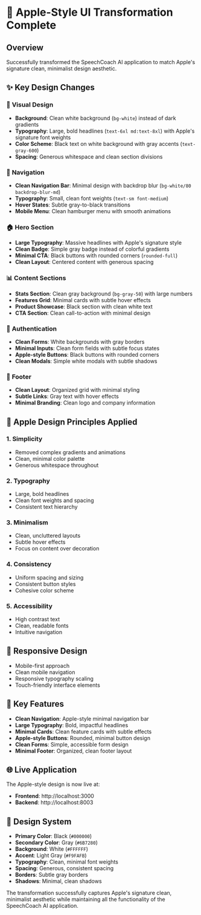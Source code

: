 # 🍎 Apple-Style UI Transformation Complete

## Overview
Successfully transformed the SpeechCoach AI application to match Apple's signature clean, minimalist design aesthetic.

## ✨ Key Design Changes

### 🎨 **Visual Design**
- **Background**: Clean white background (`bg-white`) instead of dark gradients
- **Typography**: Large, bold headlines (`text-6xl md:text-8xl`) with Apple's signature font weights
- **Color Scheme**: Black text on white background with gray accents (`text-gray-600`)
- **Spacing**: Generous whitespace and clean section divisions

### 🧭 **Navigation**
- **Clean Navigation Bar**: Minimal design with backdrop blur (`bg-white/80 backdrop-blur-md`)
- **Typography**: Small, clean font weights (`text-sm font-medium`)
- **Hover States**: Subtle gray-to-black transitions
- **Mobile Menu**: Clean hamburger menu with smooth animations

### 🏠 **Hero Section**
- **Large Typography**: Massive headlines with Apple's signature style
- **Clean Badge**: Simple gray badge instead of colorful gradients
- **Minimal CTA**: Black buttons with rounded corners (`rounded-full`)
- **Clean Layout**: Centered content with generous spacing

### 📊 **Content Sections**
- **Stats Section**: Clean gray background (`bg-gray-50`) with large numbers
- **Features Grid**: Minimal cards with subtle hover effects
- **Product Showcase**: Black section with clean white text
- **CTA Section**: Clean call-to-action with minimal design

### 🔐 **Authentication**
- **Clean Forms**: White backgrounds with gray borders
- **Minimal Inputs**: Clean form fields with subtle focus states
- **Apple-style Buttons**: Black buttons with rounded corners
- **Clean Modals**: Simple white modals with subtle shadows

### 🦶 **Footer**
- **Clean Layout**: Organized grid with minimal styling
- **Subtle Links**: Gray text with hover effects
- **Minimal Branding**: Clean logo and company information

## 🚀 **Apple Design Principles Applied**

### 1. **Simplicity**
- Removed complex gradients and animations
- Clean, minimal color palette
- Generous whitespace throughout

### 2. **Typography**
- Large, bold headlines
- Clean font weights and spacing
- Consistent text hierarchy

### 3. **Minimalism**
- Clean, uncluttered layouts
- Subtle hover effects
- Focus on content over decoration

### 4. **Consistency**
- Uniform spacing and sizing
- Consistent button styles
- Cohesive color scheme

### 5. **Accessibility**
- High contrast text
- Clean, readable fonts
- Intuitive navigation

## 📱 **Responsive Design**
- Mobile-first approach
- Clean mobile navigation
- Responsive typography scaling
- Touch-friendly interface elements

## 🎯 **Key Features**
- **Clean Navigation**: Apple-style minimal navigation bar
- **Large Typography**: Bold, impactful headlines
- **Minimal Cards**: Clean feature cards with subtle effects
- **Apple-style Buttons**: Rounded, minimal button design
- **Clean Forms**: Simple, accessible form design
- **Minimal Footer**: Organized, clean footer layout

## 🌐 **Live Application**
The Apple-style design is now live at:
- **Frontend**: http://localhost:3000
- **Backend**: http://localhost:8003

## 🎨 **Design System**
- **Primary Color**: Black (`#000000`)
- **Secondary Color**: Gray (`#6B7280`)
- **Background**: White (`#FFFFFF`)
- **Accent**: Light Gray (`#F9FAFB`)
- **Typography**: Clean, minimal font weights
- **Spacing**: Generous, consistent spacing
- **Borders**: Subtle gray borders
- **Shadows**: Minimal, clean shadows

The transformation successfully captures Apple's signature clean, minimalist aesthetic while maintaining all the functionality of the SpeechCoach AI application.
